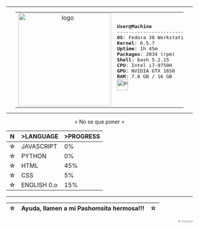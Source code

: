 <!--- Ayuda, llamen a dios!!! --->

---

<div align="center">
<table style="width: 90%; margin: auto;">
  <tr>
    <td style="width: 30%; text-align: center;">
      <img src="https://github.com/PachonCake/PachonCake/raw/main/shygir1.png" alt="logo" width="250">
    </td>
    <td style="width: 70%; text-align: left;">
      <pre>
<b>User@Machine</b>
-------------------------
<b>OS</b>: Fedora 38 Workstation
<b>Kernel</b>: 6.5.7
<b>Uptime</b>: 1h 45m
<b>Packages</b>: 2034 (rpm)
<b>Shell</b>: bash 5.2.15
<b>CPU</b>: Intel i7-9750H
<b>GPU</b>: NVIDIA GTX 1650
<b>RAM</b>: 7.8 GB / 16 GB
<img src="https://github.com/PachonCake/PachonCake/raw/main/shygir1.png" alt="palette" height="30px">
      </pre>
    </td>
  </tr>
</table>
</div>

---

<p align="center">
&gt; No se que poner &lt;
</p> 
<div align="center">
  
|N| &gt;LANGUAGE | &gt;PROGRESS |
|-|:---|:---|
|☆| JAVASCRIPT |0%|
|☆| PYTHON |0%|
|☆| HTML |45%|
|☆| CSS |5%|
|☆| ENGLISH 0.o |15%|

</div> 

---

<div align="center" >
  
  |☆| Ayuda, llamen a mi Pashomsita hermosa!!! |☆|
  |-|:---|:---|
  
</div>
<p align="right" style="color:#888; font-size: 8px;">
&copy; Ponjoso 
</p>
